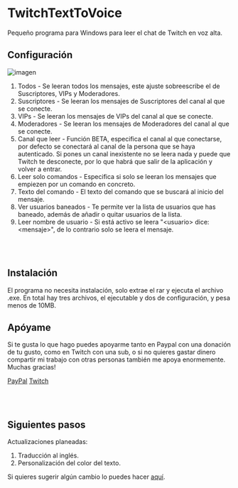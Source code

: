 # TwitchTextToVoice

Pequeño programa para Windows para leer el chat de Twitch en voz alta.
<br>

## Configuración

![imagen](https://github.com/Tonitete/TwitchTextToVoice/assets/109823823/22285a65-11fa-423f-bc9a-e38bef1a0afb)

  1. Todos - Se leeran todos los mensajes, este ajuste sobreescribe el de Suscriptores, VIPs y Moderadores.
  2. Suscriptores - Se leeran los mensajes de Suscriptores del canal al que se conecte.
  3. VIPs - Se leeran los mensajes de VIPs del canal al que se conecte.
  4. Moderadores - Se leeran los mensajes de Moderadores del canal al que se conecte.
  5. Canal que leer - Función BETA, especifica el canal al que conectarse, por defecto se conectará al canal de la persona que se haya autenticado. Si pones un canal inexistente no se leera nada y puede que Twitch te desconecte, por lo que habrá que salir de la aplicación y volver a entrar.
  6. Leer solo comandos - Especifica si solo se leeran los mensajes que empiezen por un comando en concreto.
  7. Texto del comando - El texto del comando que se buscará al inicio del mensaje.
  8. Ver usuarios baneados - Te permite ver la lista de usuarios que has baneado, además de añadir o quitar usuarios de la lista.
  9. Leer nombre de usuario - Si está activo se leera "\<usuario\> dice: \<mensaje\>", de lo contrario solo se leera el mensaje.

   <br><br>
## Instalación

El programa no necesita instalación, solo extrae el rar y ejecuta el archivo .exe.
En total hay tres archivos, el ejecutable y dos de configuración, y pesa menos de 10MB.

## Apóyame

Si te gusta lo que hago puedes apoyarme tanto en Paypal con una donación de tu gusto, como en Twitch con una sub, o si no quieres gastar dinero compartir mi trabajo con otras personas también me apoya enormemente. Muchas gracias!

[PayPal](https://paypal.me/tonitetelol)
[Twitch](https://www.twitch.tv/tonitete)

<br><br>
## Siguientes pasos

Actualizaciones planeadas:
1. Traducción al inglés.
2. Personalización del color del texto.


Si quieres sugerir algún cambio lo puedes hacer [aquí](https://github.com/Tonitete/TwitchTextToVoice/issues).
